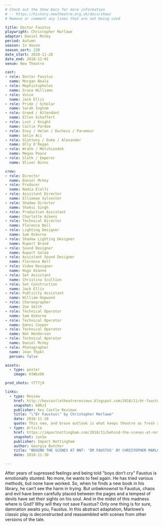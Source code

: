 ```yaml
---
# Check out the Show Docs for more information 
# -- https://history.newtheatre.org.uk/docs/show/
# Remove or comment any lines that are not being used 

title: Doctor Faustus
playwright: Christopher Marlowe
adaptor: Daniel McVey
period: Autumn
season: In House
season_sort: 130
date_start: 2018-11-28
date_end: 2018-12-01
venue: New Theatre

cast:
- role: Doctor Faustus
  name: Morgan Beale
- role: Mephistopheles
  name: Grace Williams
- role: Voice
  name: Jack Ellis
- role: Pride / Scholar
  name: Sarah Ingham
- role: Greed / Attendant
  name: Ellen Schaffert
- role: Lust / Knight
  name: Caitie Pardoe
- role: Envy / Helen / Duchess / Paramour
  name: Selin Aci
- role: Gluttony / Duke / Alexander
  name: Olly O'Regan
- role: Wrath / Melchizedek
  name: Megan Peace
- role: Sloth / Emperor
  name: Oliver Binns

crew:
- role: Director
  name: Daniel McVey
- role: Producer
  name: Nadia Elalfi
- role: Assistant Director
  name: Elliemae Sylvester
- role: Shadow Director
  name: Shaksi Singh
- role: Production Assistant
  name: Charlotte Aikens
- role: Technical Director
  name: Florence Bell
- role: Lighting Designer
  name: Sam Osborne
- role: Shadow Lighting Designer
  name: Rupert Brand
- role: Sound Designer
  name: Rupert Galea
- role: Assistant Sound Designer
  name: Florence Bell
- role: Video Designer
  name: Hugo Ozanne
- role: Set Assistant
  name: Christina Scullion
- role: Set Construction
  name: Jack Ellis
- role: Publicity Assistant
  name: William Hopwood
- role: Choreographer
  name: Zoe Smith
- role: Technical Operator
  name: Sam Osborne
- role: Technical Operator
  name: Danni Cooper
- role: Technical Operator
  name: Nat Henderson
- role: Technical Operator
  name: Daniel McVey
- role: Photographer
  name: Jean Thpkl
  person: false

assets:
  - type: poster
    image: ktWbzD6

prod_shots: tf77j9

links:
  - type: Review
    href: http://kevcastletheatrereviews.blogspot.com/2018/11/dr-faustus-by-christopher-marlowe_28.html
    snapshot: b0KzI
    publisher: Kev Castle Reviews
    title: "\"Dr Faustus\" by Christopher Marlowe"
    date: 2018-11-28
    quote: This new, and brave outlook is what keeps theatre as fresh and radical as it is today.
  - type: Article
    href: https://impactnottingham.com/2018/11/behind-the-scenes-at-nnt-dr-faustus-by-christopher-marlowe-adapted-by-daniel-mcvey/
    snapshot: ionIw
    publisher: Impact Nottingham
    author: Georgia Butcher
    title: "BEHIND THE SCENES AT NNT: 'DR FAUSTUS' BY CHRISTOPHER MARLOWE, ADAPTED BY DANIEL MCVEY"
    date: 2018-11-30

---
```


After years of supressed feelings and being told "boys don’t cry" Faustus is emotionally stunted. No more, he wants to feel again. He has tried various methods, but none have worked. So, when he finds a new book in his library, he can’t see the harm in trying. But unbeknownst to Faustus, chaos and evil have been carefully placed between the pages and a tempest of devils have set their sights on his soul. And in the midst of this madness where is God? Why will they not save Faustus? Only one thing is for sure, damnation awaits you, Faustus. In this abstract adaptation, Marlowe’s classic play is deconstructed and reassembled with scenes from other versions of the tale.
